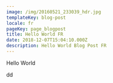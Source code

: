 ```yaml
---
image: /img/20160521_233039_hdr.jpg
templateKey: blog-post
locale: fr
pageKey: page_blogpost
title: Hello World FR
date: 2018-12-07T15:04:10.000Z
description: Hello World Blog Post FR
---
```

Hello World

dd
